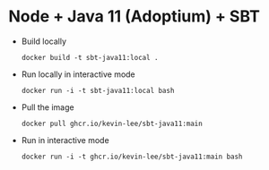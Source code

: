 # Node + Java 11 (Adoptium) + SBT

* Build locally
  ```shell
  docker build -t sbt-java11:local .
  ```

* Run locally in interactive mode
  ```shell
  docker run -i -t sbt-java11:local bash
  ```

* Pull the image
  ```shell
  docker pull ghcr.io/kevin-lee/sbt-java11:main
  ```

* Run in interactive mode
  ```shell
  docker run -i -t ghcr.io/kevin-lee/sbt-java11:main bash
  ```
